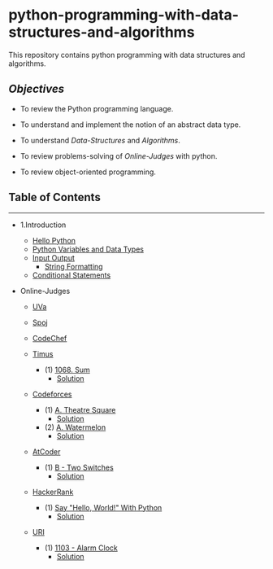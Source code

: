 # python-programming-with-data-structures-and-algorithms
This repository contains python programming with data structures and algorithms.

## *Objectives*

- To review the Python programming language.

- To understand and implement the notion of an abstract data type.

- To understand *Data-Structures* and *Algorithms*.

- To review problems-solving of *Online-Judges*  with python.

- To review object-oriented programming. 

## Table of Contents
 -----
 
- 1.Introduction
  
    - [Hello Python](https://github.com/rezwanulhaquerezwan/python-programming-with-data-structures-and-algorithms/blob/master/Hello%20Python.py)
    - [Python Variables and Data Types](https://github.com/rezwanulhaquerezwan/python-programming-with-data-structures-and-algorithms/blob/master/Python%20Variables%20and%20Data%20Types.py)
    - [Input Output](https://github.com/rezwanulhaquerezwan/python-programming-with-data-structures-and-algorithms/blob/master/Input%20Output.py)
        - [String Formatting](https://github.com/rezwanulhaquerezwan/python-programming-with-data-structures-and-algorithms/blob/master/String%20Formatting.py)
    - [Conditional Statements](https://github.com/rezwanulhaquerezwan/python-programming-with-data-structures-and-algorithms/blob/master/Conditional%20Statements.py)   
     
    
    
- Online-Judges 
   
   - [UVa](https://uva.onlinejudge.org/)
   
   
   - [Spoj](http://www.spoj.com/)
   
   
   - [CodeChef](https://www.codechef.com/)
   
   
   - [Timus]()
        - (1) [1068. Sum](https://timus.spatarel.ro/problem.aspx%3Fspace=1&num=1068)
            - [Solution](https://github.com/rezwanulhaquerezwan/python-programming-with-data-structures-and-algorithms/blob/master/Timus/1068.%20Sum.py)
   

   - [Codeforces](http://codeforces.com/)
        - (1) [A. Theatre Square](http://codeforces.com/problemset/problem/1/A)
            - [Solution](https://github.com/rezwanulhaquerezwan/python-programming-with-data-structures-and-algorithms/blob/master/Codeforces/A.%20Theatre%20Square.py)
        - (2) [A. Watermelon](http://codeforces.com/problemset/problem/4/A)
            - [Solution](https://github.com/rezwanulhaquerezwan/python-programming-with-data-structures-and-algorithms/blob/master/Codeforces/A.%20Watermelon.py)
            
    
    
    - [AtCoder](http://atcoder.jp/)
        - (1) [B - Two Switches](http://abc070.contest.atcoder.jp/tasks/abc070_b)
            - [Solution](https://github.com/rezwanulhaquerezwan/python-programming-with-data-structures-and-algorithms/blob/master/AtCoder/B%20-%20Two%20Switches.py)
            
     

    - [HackerRank](https://www.hackerrank.com/dashboard)
        - (1) [Say "Hello, World!" With Python](https://www.hackerrank.com/challenges/py-hello-world)
           - [Solution](https://github.com/rezwanulhaquerezwan/python-programming-with-data-structures-and-algorithms/blob/master/HackerRank/Say%20%22Hello%2C%20World!%22%20With%20Python.py)

    
    
    - [URI](https://www.urionlinejudge.com.br/judge/en) 
       - (1) [1103 - Alarm Clock](https://www.urionlinejudge.com.br/judge/en/problems/view/1103)
           - [Solution](https://github.com/rezwanulhaquerezwan/python-programming-with-data-structures-and-algorithms/blob/master/URI/1103%20-%20Alarm%20Clock.py)
